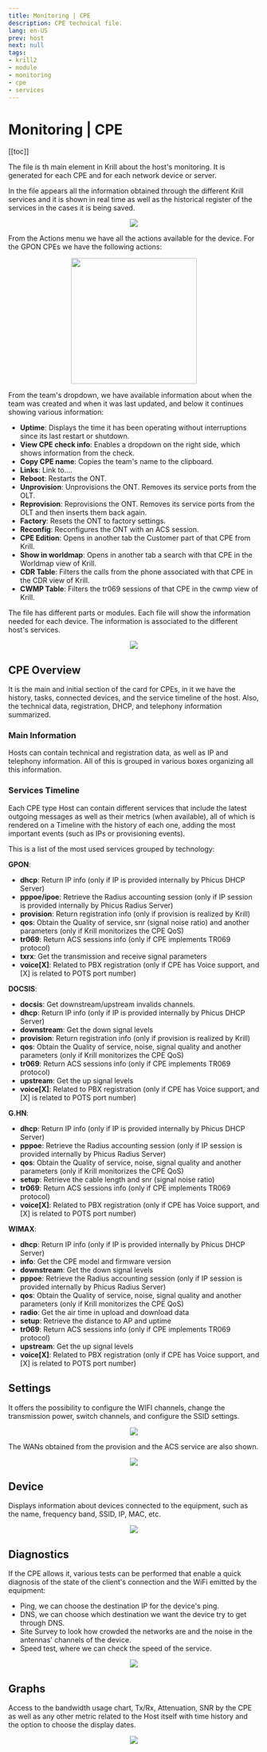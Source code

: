 ```yaml
---
title: Monitoring | CPE
description: CPE technical file.
lang: en-US
prev: host
next: null
tags:
- krill2
- module
- monitoring
- cpe
- services
---
```

# Monitoring | CPE

[[toc]]

The file is th main element in Krill about the host's monitoring. It is generated for each CPE and for each network device or server.

In the file appears all the information obtained through the different Krill services and it is shown in real time as well as the historical register of the services in the cases it is being saved.

<p align="center"><img src="/img/krill2/monitoring/host/-0000.png" width=""></p>

From the Actions menu we have all the actions available for the device. For the GPON CPEs we have the following actions:

<p align="center"><img src="/img/krill2/monitoring/host/-0001.png" width="252"></p>

From the team's dropdown, we have available information about when the team was created and when it was last updated, and below it continues showing various information:

- **Uptime**: Displays the time it has been operating without interruptions since its last restart or shutdown.
- **View CPE check info**: Enables a dropdown on the right side, which shows information from the check.
- **Copy CPE name**: Copies the team's name to the clipboard.
- **Links**: Link to....
- **Reboot**: Restarts the ONT.
- **Unprovision**: Unprovisions the ONT. Removes its service ports from the OLT.
- **Reprovision**: Reprovisions the ONT. Removes its service ports from the OLT and then inserts them back again.
- **Factory**: Resets the ONT to factory settings.
- **Reconfig**: Reconfigures the ONT with an ACS session.
- **CPE Edition**: Opens in another tab the Customer part of that CPE from Krill.
- **Show in worldmap**: Opens in another tab a search with that CPE in the Worldmap view of Krill.
- **CDR Table**: Filters the calls from the phone associated with that CPE in the CDR view of Krill.
- **CWMP Table**: Filters the tr069 sessions of that CPE in the cwmp view of Krill.

The file has different parts or modules. Each file will show the information needed for each device. The information is associated to the different host's services.

<p align="center"><img src="/img/krill2/monitoring/host/-0002.png" width=""></p>

## CPE Overview

It is the main and initial section of the card for CPEs, in it we have the history, tasks, connected devices, and the service timeline of the host. Also, the technical data, registration, DHCP, and telephony information summarized.

### Main Information

Hosts can contain technical and registration data, as well as IP and telephony information. All of this is grouped in various boxes organizing all this information.

### Services Timeline

Each CPE type Host can contain different services that include the latest outgoing messages as well as their metrics (when available), all of which is rendered on a Timeline with the history of each one, adding the most important events (such as IPs or provisioning events).

This is a list of the most used services grouped by technology:

**GPON**:
* **dhcp**: Return IP info (only if IP is provided internally by Phicus DHCP Server)
* **pppoe/ipoe**: Retrieve the Radius accounting session (only if IP session is provided internally by Phicus Radius Server)
* **provision**: Return registration info (only if provision is realized by Krill)
* **qos**: Obtain the Quality of service, snr (signal noise ratio) and another parameters (only if Krill monitorizes the CPE QoS)
* **tr069**: Return ACS sessions info (only if CPE implements TR069 protocol)
* **txrx**: Get the transmission and receive signal parameters 
* **voice[X]**: Related to PBX registration (only if CPE has Voice support, and [X] is related to POTS port number)

**DOCSIS**:
* **docsis**: Get downstream/upstream invalids channels.
* **dhcp**: Return IP info (only if IP is provided internally by Phicus DHCP Server)
* **downstream**: Get the down signal levels
* **provision**: Return registration info (only if provision is realized by Krill)
* **qos**: Obtain the Quality of service, noise, signal quality and another parameters (only if Krill monitorizes the CPE QoS)
* **tr069**: Return ACS sessions info (only if CPE implements TR069 protocol)
* **upstream**: Get the up signal levels
* **voice[X]**: Related to PBX registration (only if CPE has Voice support, and [X] is related to POTS port number)

**G.HN**:
* **dhcp**: Return IP info (only if IP is provided internally by Phicus DHCP Server)
* **pppoe**: Retrieve the Radius accounting session (only if IP session is provided internally by Phicus Radius Server)
* **qos**: Obtain the Quality of service, noise, signal quality and another parameters (only if Krill monitorizes the CPE QoS)
* **setup**: Retrieve the cable length and snr (signal noise ratio)
* **tr069**: Return ACS sessions info (only if CPE implements TR069 protocol)
* **voice[X]**: Related to PBX registration (only if CPE has Voice support, and [X] is related to POTS port number)

**WIMAX**:
* **dhcp**: Return IP info (only if IP is provided internally by Phicus DHCP Server)
* **info**: Get the CPE model and firmware version
* **downstream**: Get the down signal levels
* **pppoe**: Retrieve the Radius accounting session (only if IP session is provided internally by Phicus Radius Server)
* **qos**: Obtain the Quality of service, noise, signal quality and another parameters (only if Krill monitorizes the CPE QoS)
* **radio**: Get the air time in upload and download data
* **setup**: Retrieve the distance to AP and uptime
* **tr069**: Return ACS sessions info (only if CPE implements TR069 protocol)
* **upstream**: Get the up signal levels
* **voice[X]**: Related to PBX registration (only if CPE has Voice support, and [X] is related to POTS port number)

## Settings

It offers the possibility to configure the WIFI channels, change the transmission power, switch channels, and configure the SSID settings.

<p align="center"><img src="/img/krill2/monitoring/host/-0003.png" width=""></p>

The WANs obtained from the provision and the ACS service are also shown.

<p align="center"><img src="/img/krill2/monitoring/host/-0004.png" width=""></p>

## Device 

Displays information about devices connected to the equipment, such as the name, frequency band, SSID, IP, MAC, etc.

<p align="center"><img src="/img/krill2/monitoring/host/-0005.png" width=""></p>

## Diagnostics

If the CPE allows it, various tests can be performed that enable a quick diagnosis of the state of the client's connection and the WiFi emitted by the equipment:

- Ping, we can choose the destination IP for the device's ping.
- DNS, we can choose which destination we want the device try to get through DNS.
- Site Survey to look how crowded the networks are and the noise in the antennas' channels of the device.
- Speed test, where we can check the speed of the service.

<p align="center"><img src="/img/krill2/monitoring/host/-0006.png" width=""></p>


## Graphs

Access to the bandwidth usage chart, Tx/Rx, Attenuation, SNR by the CPE as well as any other metric related to the Host itself with time history and the option to choose the display dates.

<p align="center"><img src="/img/krill2/monitoring/host/-0007.png" width=""></p>







